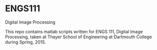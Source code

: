 # ENGS111
Digital Image Processing

This repo contains matlab scripts written for ENGS 111, Digital Image Processing, taken at Thayer School of Engineering
at Dartmouth College during Spring, 2015. 

